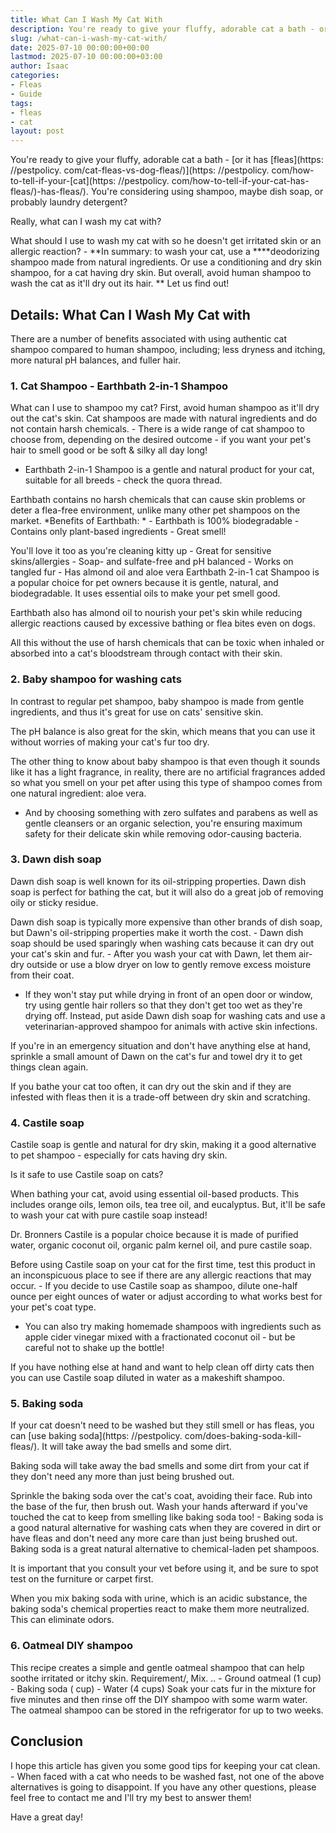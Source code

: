 ```yaml
---
title: What Can I Wash My Cat With
description: You're ready to give your fluffy, adorable cat a bath - or it has fleashttpspestpolicy.comhow-to-tell-if-your-cat-has-fleas .
slug: /what-can-i-wash-my-cat-with/
date: 2025-07-10 00:00:00+00:00
lastmod: 2025-07-10 00:00:00+03:00
author: Isaac
categories:
- Fleas
- Guide
tags:
- fleas
- cat
layout: post
---
```


You're ready to give your fluffy, adorable cat a bath - [or it has [fleas](https: //pestpolicy. com/cat-fleas-vs-dog-fleas/)](https: //pestpolicy. com/how-to-tell-if-your-[cat](https: //pestpolicy. com/how-to-tell-if-your-cat-has-fleas/)-has-fleas/). You're considering using shampoo, maybe dish soap, or probably laundry detergent?

Really, what can I wash my cat with?

What should I use to wash my cat with so he doesn't get irritated skin or an allergic reaction? - **In summary: to wash your cat, use a ****deodorizing shampoo made from natural ingredients. Or use a conditioning and dry skin shampoo, for a cat having dry skin. But overall, avoid human shampoo to wash the cat as it'll dry out its hair. ** Let us find out!

##  Details: What Can I Wash My Cat with

There are a number of benefits associated with using authentic cat shampoo compared to human shampoo, including; less dryness and itching, more natural pH balances, and fuller hair.

###  1. Cat Shampoo - Earthbath 2-in-1 Shampoo

What can I use to shampoo my cat? First, avoid human shampoo as it'll dry out the cat's skin. Cat shampoos are made with natural ingredients and do not contain harsh chemicals. - There is a wide range of cat shampoo to choose from, depending on the desired outcome - if you want your pet's hair to smell good or be soft & silky all day long!

- Earthbath 2-in-1 Shampoo is a gentle and natural product for your cat, suitable for all breeds - check the quora thread.

Earthbath contains no harsh chemicals that can cause skin problems or deter a flea-free environment, unlike many other pet shampoos on the market. *Benefits of Earthbath: * - Earthbath is 100% biodegradable - Contains only plant-based ingredients - Great smell!

You'll love it too as you're cleaning kitty up - Great for sensitive skins/allergies - Soap- and sulfate-free and pH balanced - Works on tangled fur - Has almond oil and aloe vera Earthbath 2-in-1 cat Shampoo is a popular choice for pet owners because it is gentle, natural, and biodegradable. It uses essential oils to make your pet smell good.

Earthbath also has almond oil to nourish your pet's skin while reducing allergic reactions caused by excessive bathing or flea bites even on dogs.

All this without the use of harsh chemicals that can be toxic when inhaled or absorbed into a cat's bloodstream through contact with their skin.

###  2. Baby shampoo for washing cats

In contrast to regular pet shampoo, baby shampoo is made from gentle ingredients, and thus it's great for use on cats' sensitive skin.

The pH balance is also great for the skin, which means that you can use it without worries of making your cat's fur too dry.

The other thing to know about baby shampoo is that even though it sounds like it has a light fragrance, in reality, there are no artificial fragrances added so what you smell on your pet after using this type of shampoo comes from one natural ingredient: aloe vera.

- And by choosing something with zero sulfates and parabens as well as gentle cleansers or an organic selection, you're ensuring maximum safety for their delicate skin while removing odor-causing bacteria.

###  3. Dawn dish soap

Dawn dish soap is well known for its oil-stripping properties. Dawn dish soap is perfect for bathing the cat, but it will also do a great job of removing oily or sticky residue.

Dawn dish soap is typically more expensive than other brands of dish soap, but Dawn's oil-stripping properties make it worth the cost. - Dawn dish soap should be used sparingly when washing cats because it can dry out your cat's skin and fur. - After you wash your cat with Dawn, let them air-dry outside or use a blow dryer on low to gently remove excess moisture from their coat.

- If they won't stay put while drying in front of an open door or window, try using gentle hair rollers so that they don't get too wet as they're drying off. Instead, put aside Dawn dish soap for washing cats and use a veterinarian-approved shampoo for animals with active skin infections.

If you're in an emergency situation and don't have anything else at hand, sprinkle a small amount of Dawn on the cat's fur and towel dry it to get things clean again.

If you bathe your cat too often, it can dry out the skin and if they are infested with fleas then it is a trade-off between dry skin and scratching.

###  4. Castile soap

Castile soap is gentle and natural for dry skin, making it a good alternative to pet shampoo - especially for cats having dry skin.

Is it safe to use Castile soap on cats?

When bathing your cat, avoid using essential oil-based products. This includes orange oils, lemon oils, tea tree oil, and eucalyptus. But, it'll be safe to wash your cat with pure castile soap instead!

Dr. Bronners Castile is a popular choice because it is made of purified water, organic coconut oil, organic palm kernel oil, and pure castile soap.

Before using Castile soap on your cat for the first time, test this product in an inconspicuous place to see if there are any allergic reactions that may occur. - If you decide to use Castile soap as shampoo, dilute one-half ounce per eight ounces of water or adjust according to what works best for your pet's coat type.

- You can also try making homemade shampoos with ingredients such as apple cider vinegar mixed with a fractionated coconut oil - but be careful not to shake up the bottle!

If you have nothing else at hand and want to help clean off dirty cats then you can use Castile soap diluted in water as a makeshift shampoo.

###  5. Baking soda

If your cat doesn't need to be washed but they still smell or has fleas, you can [use baking soda](https: //pestpolicy. com/does-baking-soda-kill-fleas/). It will take away the bad smells and some dirt.

Baking soda will take away the bad smells and some dirt from your cat if they don't need any more than just being brushed out.

Sprinkle the baking soda over the cat's coat, avoiding their face. Rub into the base of the fur, then brush out. Wash your hands afterward if you've touched the cat to keep from smelling like baking soda too! - Baking soda is a good natural alternative for washing cats when they are covered in dirt or have fleas and don't need any more care than just being brushed out. Baking soda is a great natural alternative to chemical-laden pet shampoos.

It is important that you consult your vet before using it, and be sure to spot test on the furniture or carpet first.

When you mix baking soda with urine, which is an acidic substance, the baking soda's chemical properties react to make them more neutralized. This can eliminate odors.

###  6. Oatmeal DIY shampoo

This recipe creates a simple and gentle oatmeal shampoo that can help soothe irritated or itchy skin. Requirement/, Mix. .. - Ground oatmeal (1 cup) - Baking soda ( cup) - Water (4 cups) Soak your cats fur in the mixture for five minutes and then rinse off the DIY shampoo with some warm water. The oatmeal shampoo can be stored in the refrigerator for up to two weeks.

##  Conclusion

I hope this article has given you some good tips for keeping your cat clean. - When faced with a cat who needs to be washed fast, not one of the above alternatives is going to disappoint. If you have any other questions, please feel free to contact me and I'll try my best to answer them!

Have a great day!
